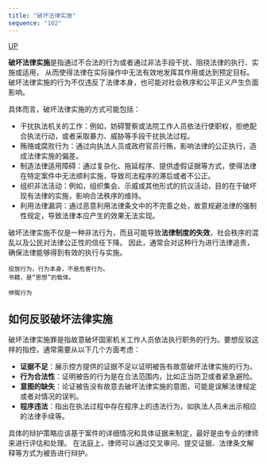 ```yaml
---
title: "破坏法律实施"
sequence: "102"
---
```


[UP](/law/criminal-law-index.html)


**破坏法律实施**是指通过不合法的行为或者通过非法手段干扰、阻挠法律的执行、实施或适用，
从而使得法律在实际操作中无法有效地发挥其作用或达到预定目标。
破坏法律实施的行为不仅违反了法律本身，也可能对社会秩序和公平正义产生负面影响。

具体而言，破坏法律实施的方式可能包括：

- 干扰执法机关的工作：例如，妨碍警察或法院工作人员依法行使职权，拒绝配合执法行动，或者采取暴力、威胁等手段干扰执法过程。
- 贿赂或腐败行为：通过向执法人员或政府官员行贿，影响法律的公正执行，造成法律实施的偏差。
- 制造法律适用障碍：通过复杂化、拖延程序、提供虚假证据等方式，使得法律在特定案件中无法顺利实施，导致司法程序的滞后或者不公正。
- 组织非法活动：例如，组织集会、示威或其他形式的抗议活动，目的在于破坏现有法律的实施，影响合法秩序的维持。
- 利用法律漏洞：通过恶意利用法律条文中的不完善之处，故意规避法律的强制性规定，导致法律本应产生的效果无法实现。

破坏法律实施不仅是一种非法行为，而且可能导致**法律制度的失效**，社会秩序的混乱以及公民对法律公正性的信任下降。
因此，通常会对这种行为进行法律追责，确保法律能够得到有效的执行与实施。

```text
投放行为，行为本身，不是危害行为。
书籍，是“思想”的载体。

伸冤行为

```

## 如何反驳破坏法律实施

破坏法律实施罪是指故意破坏国家机关工作人员依法执行职务的行为。要想反驳这样的指控，通常需要从以下几个方面考虑：

- **证据不足**：展示控方提供的证据不足以证明被告有故意破坏法律实施的行为。
- **行为合法性**：证明被告的行为是在合法范围内，比如正当防卫或者紧急避险。
- **意图的缺失**：论证被告没有故意去破坏法律实施的意图，可能是误解法律规定或者对情况的误判。
- **程序违法**：指出在执法过程中存在程序上的违法行为，如执法人员未出示相应的法律手续等。

具体的辩护策略应该基于案件的详细情况和具体证据来制定，最好是由专业的律师来进行评估和处理。
在法庭上，律师可以通过交叉审问、提交证据、法律条文解释等方式为被告进行辩护。
